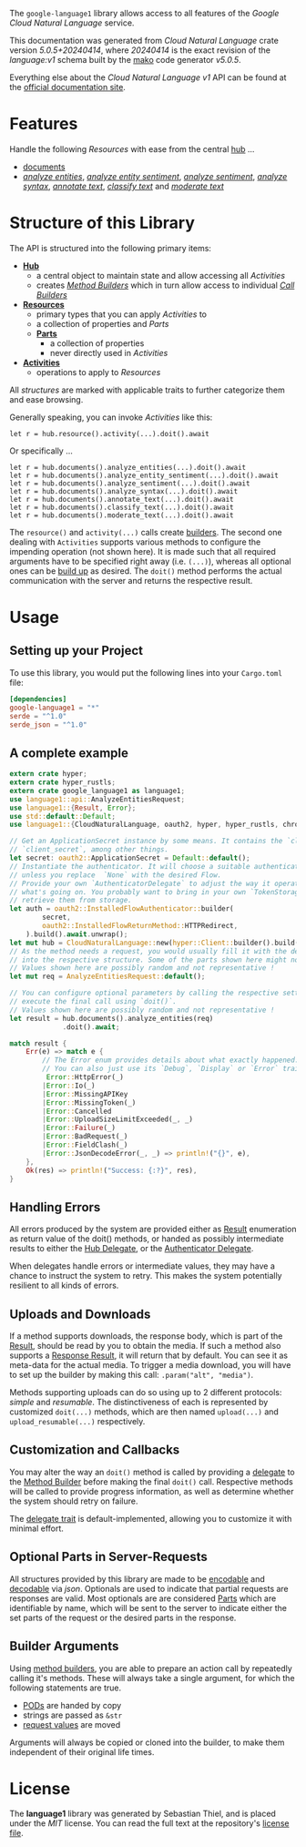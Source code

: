 <!---
DO NOT EDIT !
This file was generated automatically from 'src/generator/templates/api/README.md.mako'
DO NOT EDIT !
-->
The `google-language1` library allows access to all features of the *Google Cloud Natural Language* service.

This documentation was generated from *Cloud Natural Language* crate version *5.0.5+20240414*, where *20240414* is the exact revision of the *language:v1* schema built by the [mako](http://www.makotemplates.org/) code generator *v5.0.5*.

Everything else about the *Cloud Natural Language* *v1* API can be found at the
[official documentation site](https://cloud.google.com/natural-language/).
# Features

Handle the following *Resources* with ease from the central [hub](https://docs.rs/google-language1/5.0.5+20240414/google_language1/CloudNaturalLanguage) ... 

* [documents](https://docs.rs/google-language1/5.0.5+20240414/google_language1/api::Document)
 * [*analyze entities*](https://docs.rs/google-language1/5.0.5+20240414/google_language1/api::DocumentAnalyzeEntityCall), [*analyze entity sentiment*](https://docs.rs/google-language1/5.0.5+20240414/google_language1/api::DocumentAnalyzeEntitySentimentCall), [*analyze sentiment*](https://docs.rs/google-language1/5.0.5+20240414/google_language1/api::DocumentAnalyzeSentimentCall), [*analyze syntax*](https://docs.rs/google-language1/5.0.5+20240414/google_language1/api::DocumentAnalyzeSyntaxCall), [*annotate text*](https://docs.rs/google-language1/5.0.5+20240414/google_language1/api::DocumentAnnotateTextCall), [*classify text*](https://docs.rs/google-language1/5.0.5+20240414/google_language1/api::DocumentClassifyTextCall) and [*moderate text*](https://docs.rs/google-language1/5.0.5+20240414/google_language1/api::DocumentModerateTextCall)




# Structure of this Library

The API is structured into the following primary items:

* **[Hub](https://docs.rs/google-language1/5.0.5+20240414/google_language1/CloudNaturalLanguage)**
    * a central object to maintain state and allow accessing all *Activities*
    * creates [*Method Builders*](https://docs.rs/google-language1/5.0.5+20240414/google_language1/client::MethodsBuilder) which in turn
      allow access to individual [*Call Builders*](https://docs.rs/google-language1/5.0.5+20240414/google_language1/client::CallBuilder)
* **[Resources](https://docs.rs/google-language1/5.0.5+20240414/google_language1/client::Resource)**
    * primary types that you can apply *Activities* to
    * a collection of properties and *Parts*
    * **[Parts](https://docs.rs/google-language1/5.0.5+20240414/google_language1/client::Part)**
        * a collection of properties
        * never directly used in *Activities*
* **[Activities](https://docs.rs/google-language1/5.0.5+20240414/google_language1/client::CallBuilder)**
    * operations to apply to *Resources*

All *structures* are marked with applicable traits to further categorize them and ease browsing.

Generally speaking, you can invoke *Activities* like this:

```Rust,ignore
let r = hub.resource().activity(...).doit().await
```

Or specifically ...

```ignore
let r = hub.documents().analyze_entities(...).doit().await
let r = hub.documents().analyze_entity_sentiment(...).doit().await
let r = hub.documents().analyze_sentiment(...).doit().await
let r = hub.documents().analyze_syntax(...).doit().await
let r = hub.documents().annotate_text(...).doit().await
let r = hub.documents().classify_text(...).doit().await
let r = hub.documents().moderate_text(...).doit().await
```

The `resource()` and `activity(...)` calls create [builders][builder-pattern]. The second one dealing with `Activities` 
supports various methods to configure the impending operation (not shown here). It is made such that all required arguments have to be 
specified right away (i.e. `(...)`), whereas all optional ones can be [build up][builder-pattern] as desired.
The `doit()` method performs the actual communication with the server and returns the respective result.

# Usage

## Setting up your Project

To use this library, you would put the following lines into your `Cargo.toml` file:

```toml
[dependencies]
google-language1 = "*"
serde = "^1.0"
serde_json = "^1.0"
```

## A complete example

```Rust
extern crate hyper;
extern crate hyper_rustls;
extern crate google_language1 as language1;
use language1::api::AnalyzeEntitiesRequest;
use language1::{Result, Error};
use std::default::Default;
use language1::{CloudNaturalLanguage, oauth2, hyper, hyper_rustls, chrono, FieldMask};

// Get an ApplicationSecret instance by some means. It contains the `client_id` and 
// `client_secret`, among other things.
let secret: oauth2::ApplicationSecret = Default::default();
// Instantiate the authenticator. It will choose a suitable authentication flow for you, 
// unless you replace  `None` with the desired Flow.
// Provide your own `AuthenticatorDelegate` to adjust the way it operates and get feedback about 
// what's going on. You probably want to bring in your own `TokenStorage` to persist tokens and
// retrieve them from storage.
let auth = oauth2::InstalledFlowAuthenticator::builder(
        secret,
        oauth2::InstalledFlowReturnMethod::HTTPRedirect,
    ).build().await.unwrap();
let mut hub = CloudNaturalLanguage::new(hyper::Client::builder().build(hyper_rustls::HttpsConnectorBuilder::new().with_native_roots().unwrap().https_or_http().enable_http1().build()), auth);
// As the method needs a request, you would usually fill it with the desired information
// into the respective structure. Some of the parts shown here might not be applicable !
// Values shown here are possibly random and not representative !
let mut req = AnalyzeEntitiesRequest::default();

// You can configure optional parameters by calling the respective setters at will, and
// execute the final call using `doit()`.
// Values shown here are possibly random and not representative !
let result = hub.documents().analyze_entities(req)
             .doit().await;

match result {
    Err(e) => match e {
        // The Error enum provides details about what exactly happened.
        // You can also just use its `Debug`, `Display` or `Error` traits
         Error::HttpError(_)
        |Error::Io(_)
        |Error::MissingAPIKey
        |Error::MissingToken(_)
        |Error::Cancelled
        |Error::UploadSizeLimitExceeded(_, _)
        |Error::Failure(_)
        |Error::BadRequest(_)
        |Error::FieldClash(_)
        |Error::JsonDecodeError(_, _) => println!("{}", e),
    },
    Ok(res) => println!("Success: {:?}", res),
}

```
## Handling Errors

All errors produced by the system are provided either as [Result](https://docs.rs/google-language1/5.0.5+20240414/google_language1/client::Result) enumeration as return value of
the doit() methods, or handed as possibly intermediate results to either the 
[Hub Delegate](https://docs.rs/google-language1/5.0.5+20240414/google_language1/client::Delegate), or the [Authenticator Delegate](https://docs.rs/yup-oauth2/*/yup_oauth2/trait.AuthenticatorDelegate.html).

When delegates handle errors or intermediate values, they may have a chance to instruct the system to retry. This 
makes the system potentially resilient to all kinds of errors.

## Uploads and Downloads
If a method supports downloads, the response body, which is part of the [Result](https://docs.rs/google-language1/5.0.5+20240414/google_language1/client::Result), should be
read by you to obtain the media.
If such a method also supports a [Response Result](https://docs.rs/google-language1/5.0.5+20240414/google_language1/client::ResponseResult), it will return that by default.
You can see it as meta-data for the actual media. To trigger a media download, you will have to set up the builder by making
this call: `.param("alt", "media")`.

Methods supporting uploads can do so using up to 2 different protocols: 
*simple* and *resumable*. The distinctiveness of each is represented by customized 
`doit(...)` methods, which are then named `upload(...)` and `upload_resumable(...)` respectively.

## Customization and Callbacks

You may alter the way an `doit()` method is called by providing a [delegate](https://docs.rs/google-language1/5.0.5+20240414/google_language1/client::Delegate) to the 
[Method Builder](https://docs.rs/google-language1/5.0.5+20240414/google_language1/client::CallBuilder) before making the final `doit()` call. 
Respective methods will be called to provide progress information, as well as determine whether the system should 
retry on failure.

The [delegate trait](https://docs.rs/google-language1/5.0.5+20240414/google_language1/client::Delegate) is default-implemented, allowing you to customize it with minimal effort.

## Optional Parts in Server-Requests

All structures provided by this library are made to be [encodable](https://docs.rs/google-language1/5.0.5+20240414/google_language1/client::RequestValue) and 
[decodable](https://docs.rs/google-language1/5.0.5+20240414/google_language1/client::ResponseResult) via *json*. Optionals are used to indicate that partial requests are responses 
are valid.
Most optionals are are considered [Parts](https://docs.rs/google-language1/5.0.5+20240414/google_language1/client::Part) which are identifiable by name, which will be sent to 
the server to indicate either the set parts of the request or the desired parts in the response.

## Builder Arguments

Using [method builders](https://docs.rs/google-language1/5.0.5+20240414/google_language1/client::CallBuilder), you are able to prepare an action call by repeatedly calling it's methods.
These will always take a single argument, for which the following statements are true.

* [PODs][wiki-pod] are handed by copy
* strings are passed as `&str`
* [request values](https://docs.rs/google-language1/5.0.5+20240414/google_language1/client::RequestValue) are moved

Arguments will always be copied or cloned into the builder, to make them independent of their original life times.

[wiki-pod]: http://en.wikipedia.org/wiki/Plain_old_data_structure
[builder-pattern]: http://en.wikipedia.org/wiki/Builder_pattern
[google-go-api]: https://github.com/google/google-api-go-client

# License
The **language1** library was generated by Sebastian Thiel, and is placed 
under the *MIT* license.
You can read the full text at the repository's [license file][repo-license].

[repo-license]: https://github.com/Byron/google-apis-rsblob/main/LICENSE.md

